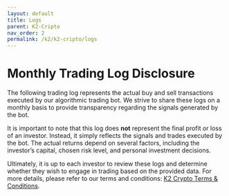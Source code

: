 ```yaml
---
layout: default
title: Logs
parent: K2-Cripto
nav_order: 2
permalink: /k2/k2-cripto/logs
---
```


# Monthly Trading Log Disclosure  

The following trading log represents the actual buy and sell transactions executed by our algorithmic trading bot. We strive to share these logs on a monthly basis to provide transparency regarding the signals generated by the bot.  

It is important to note that this log does **not** represent the final profit or loss of an investor. Instead, it simply reflects the signals and trades executed by the bot. The actual returns depend on several factors, including the investor’s capital, chosen risk level, and personal investment decisions.  

Ultimately, it is up to each investor to review these logs and determine whether they wish to engage in trading based on the provided data. For more details, please refer to our terms and conditions: [K2 Crypto Terms & Conditions](../terms-and-conditions).
